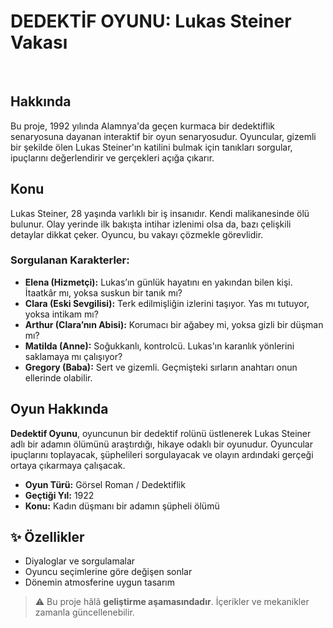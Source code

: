 # DEDEKTİF OYUNU: Lukas Steiner Vakası
<br>

## Hakkında <br>
Bu proje, 1992 yılında Alamnya'da geçen kurmaca bir dedektiflik senaryosuna dayanan interaktif bir oyun senaryosudur. Oyuncular, gizemli bir şekilde ölen Lukas Steiner'ın katilini bulmak için tanıkları sorgular, ipuçlarını değerlendirir ve gerçekleri açığa çıkarır.
<br>

## Konu <br>
Lukas Steiner, 28 yaşında varlıklı bir iş insanıdır. Kendi malikanesinde ölü bulunur. Olay yerinde ilk bakışta intihar izlenimi olsa da, bazı çelişkili detaylar dikkat çeker. Oyuncu, bu vakayı çözmekle görevlidir.
<br>

### Sorgulanan Karakterler: <br>
- **Elena (Hizmetçi):** Lukas’ın günlük hayatını en yakından bilen kişi. İtaatkâr mı, yoksa suskun bir tanık mı?
- **Clara (Eski Sevgilisi):** Terk edilmişliğin izlerini taşıyor. Yas mı tutuyor, yoksa intikam mı?
- **Arthur (Clara’nın Abisi):** Korumacı bir ağabey mi, yoksa gizli bir düşman mı?
- **Matilda (Anne):** Soğukkanlı, kontrolcü. Lukas'ın karanlık yönlerini saklamaya mı çalışıyor?
- **Gregory (Baba):** Sert ve gizemli. Geçmişteki sırların anahtarı onun ellerinde olabilir.

## Oyun Hakkında
**Dedektif Oyunu**, oyuncunun bir dedektif rolünü üstlenerek Lukas Steiner adlı bir adamın ölümünü araştırdığı, hikaye odaklı bir oyunudur. Oyuncular ipuçlarını toplayacak, şüphelileri sorgulayacak ve olayın ardındaki gerçeği ortaya çıkarmaya çalışacak.
- **Oyun Türü:** Görsel Roman / Dedektiflik
- **Geçtiği Yıl:** 1922
- **Konu:** Kadın düşmanı bir adamın şüpheli ölümü

## ✨ Özellikler
- Diyaloglar ve sorgulamalar
- Oyuncu seçimlerine göre değişen sonlar
- Dönemin atmosferine uygun tasarım

> ⚠️ Bu proje hâlâ **geliştirme aşamasındadır**. İçerikler ve mekanikler zamanla güncellenebilir.